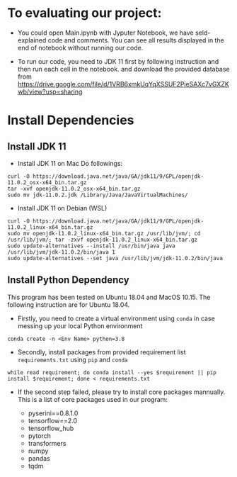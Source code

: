 # To evaluating our project:

* You could open Main.ipynb with Jyputer Notebook, we have seld-explained code and comments. You can see all results displayed in the end of notebook without running our code.

* To run our code, you need to JDK 11 first by following instruction and then run each cell in the notebook.
and download the provided database from https://drive.google.com/file/d/1VRB6xmkUqYqXSSUF2PjeSAXc7vGXZKwb/view?usp=sharing

# Install Dependencies

## Install JDK 11

* Install JDK 11 on Mac
Do followings:

```shell
curl -O https://download.java.net/java/GA/jdk11/9/GPL/openjdk-11.0.2_osx-x64_bin.tar.gz
tar -xvf openjdk-11.0.2_osx-x64_bin.tar.gz
sudo mv jdk-11.0.2.jdk /Library/Java/JavaVirtualMachines/
```

* Install JDK 11 on Debian (WSL)

```shell
curl -O https://download.java.net/java/GA/jdk11/9/GPL/openjdk-11.0.2_linux-x64_bin.tar.gz
sudo mv openjdk-11.0.2_linux-x64_bin.tar.gz /usr/lib/jvm/; cd /usr/lib/jvm/; tar -zxvf openjdk-11.0.2_linux-x64_bin.tar.gz
sudo update-alternatives --install /usr/bin/java java /usr/lib/jvm/jdk-11.0.2/bin/java 1
sudo update-alternatives --set java /usr/lib/jvm/jdk-11.0.2/bin/java
```

## Install Python Dependency

This program has been tested on Ubuntu 18.04 and MacOS 10.15. The following instruction are for Ubuntu 18.04.

* Firstly, you need to create a virtual environment using ```conda``` in case messing up your local Python environment

```shell
conda create -n <Env Name> python=3.8
```

* Secondly, install packages from provided requirement list ```requirements.txt``` using ```pip``` and ```conda```

```shell
while read requirement; do conda install --yes $requirement || pip install $requirement; done < requirements.txt
```

* If the second step failed, please try to install core packages mannually. This is a list of core packages used in our program:

  * pyserini==0.8.1.0
  * tensorflow==2.0
  * tensorflow_hub
  * pytorch
  * transformers
  * numpy
  * pandas 
  * tqdm
